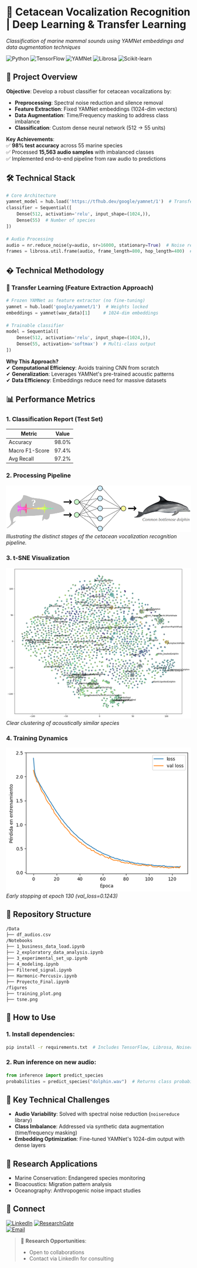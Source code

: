 # 🎤 Cetacean Vocalization Recognition | Deep Learning & Transfer Learning  
*Classification of marine mammal sounds using YAMNet embeddings and data augmentation techniques*  

![Python](https://img.shields.io/badge/Python-3.10+-blue?logo=python) ![TensorFlow](https://img.shields.io/badge/TensorFlow-2.12-orange?logo=tensorflow) ![YAMNet](https://img.shields.io/badge/Transfer_Learning-YAMNet-yellow) ![Librosa](https://img.shields.io/badge/Audio_Librosa-0.10-brightgreen) ![Scikit-learn](https://img.shields.io/badge/Scikit--learn-1.2-red)

## 📌 **Project Overview**  
**Objective**: Develop a robust classifier for cetacean vocalizations by:  
- **Preprocessing**: Spectral noise reduction and silence removal  
- **Feature Extraction**: Fixed YAMNet embeddings (1024-dim vectors)  
- **Data Augmentation**: Time/Frequency masking to address class imbalance  
- **Classification**: Custom dense neural network (512 → 55 units)  

**Key Achievements**:  
✅ **98% test accuracy** across 55 marine species  
✅ Processed **15,563 audio samples** with imbalanced classes  
✅ Implemented end-to-end pipeline from raw audio to predictions  


## 🛠️ Technical Stack  
```python
# Core Architecture
yamnet_model = hub.load('https://tfhub.dev/google/yamnet/1')  # Transfer Learning
classifier = Sequential([
    Dense(512, activation='relu', input_shape=(1024,)),
    Dense(55)  # Number of species
])

# Audio Processing
audio = nr.reduce_noise(y=audio, sr=16000, stationary=True)  # Noise reduction
frames = librosa.util.frame(audio, frame_length=800, hop_length=400)  # Segmentation
```
## � **Technical Methodology**  
### 🔧 Transfer Learning (Feature Extraction Approach)  
```python
# Frozen YAMNet as feature extractor (no fine-tuning)
yamnet = hub.load('google/yamnet/1')  # Weights locked
embeddings = yamnet(wav_data)[1]     # 1024-dim embeddings

# Trainable classifier
model = Sequential([
    Dense(512, activation='relu', input_shape=(1024,)),
    Dense(55, activation='softmax')  # Multi-class output
])
```

**Why This Approach?**  
✔ **Computational Efficiency**: Avoids training CNN from scratch  
✔ **Generalization**: Leverages YAMNet's pre-trained acoustic patterns  
✔ **Data Efficiency**: Embeddings reduce need for massive datasets  


## 📊 **Performance Metrics**  
### 1. Classification Report (Test Set)  
| Metric          | Value  |  
|-----------------|--------|  
| Accuracy        | 98.0%  |  
| Macro F1-Score  | 97.4%  |  
| Avg Recall      | 97.2%  |  

### 2. Processing Pipeline
![pipeline](https://github.com/gacuervol/DeepLearning-cetacean-sounds/blob/main/figures/pipeline.png)
*Illustrating the distinct stages of the cetacean vocalization recognition pipeline.*

### 3. t-SNE Visualization  
![t-SNE Plot](https://github.com/gacuervol/DeepLearning-cetacean-sounds/blob/main/figures/tsne.png)
*Clear clustering of acoustically similar species*  

### 4. Training Dynamics  
![Loss Curves](https://github.com/gacuervol/DeepLearning-cetacean-sounds/blob/main/figures/training_plot.png)
*Early stopping at epoch 130 (val_loss=0.1243)*  


## 📂 Repository Structure  
```text
/Data
├── df_audios.csv              
/Notebooks
├── 1_business_data_load.ipynb
├── 2_exploratory_data_analysis.ipynb
├── 3_experimental_set_up.ipynb
├── 4_modeling.ipynb
├── Filtered_signal.ipynb
├── Harmonic-Percusiv.ipynb
├── Proyecto_Final.ipynb
/figures
├── training_plot.png           
├── tsne.png 
```

## 🚀 How to Use  
### 1. Install dependencies:  
```bash
pip install -r requirements.txt  # Includes TensorFlow, Librosa, Noisereduce
```

### 2. Run inference on new audio:  
```python
from inference import predict_species
probabilities = predict_species("dolphin.wav")  # Returns class probabilities
```

## 🧠 Key Technical Challenges  
- **Audio Variability**: Solved with spectral noise reduction (`noisereduce` library)  
- **Class Imbalance**: Addressed via synthetic data augmentation (time/frequency masking)  
- **Embedding Optimization**: Fine-tuned YAMNet's 1024-dim output with dense layers  

## 📜 Research Applications  
- Marine Conservation: Endangered species monitoring  
- Bioacoustics: Migration pattern analysis  
- Oceanography: Anthropogenic noise impact studies
  

## 🔗 Connect  
[![LinkedIn](https://img.shields.io/badge/LinkedIn-Geospatial_Data_Scientist-0077B5?logo=linkedin)](https://www.linkedin.com/in/giovanny-alejandro-cuervo-londo%C3%B1o-b446ab23b/)
[![ResearchGate](https://img.shields.io/badge/ResearchGate-Publications-00CCBB?logo=researchgate)](https://www.researchgate.net/profile/Giovanny-Cuervo-Londono)  
[![Email](https://img.shields.io/badge/Email-giovanny.cuervo101%40alu.ulpgc.es-D14836?style=for-the-badge&logo=gmail)](mailto:giovanny.cuervo101@alu.ulpgc.es)  

> 🌴 **Research Opportunities**:  
> - Open to collaborations  
> - Contact via LinkedIn for consulting  
